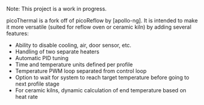 Note: This project is a work in progress.

picoThermal is a fork off of picoReflow by [apollo-ng]. It is intended to make it more 
versatile (suited for reflow oven or ceramic kiln) by adding several features:

* Ability to disable cooling, air, door sensor, etc.
* Handling of two separate heaters
* Automatic PID tuning
* Time and temperature units defined per profile
* Temperature PWM loop separated from control loop
* Option to wait for system to reach target temperature before going to next profile stage
* For ceramic kilns, dynamic calculation of end temperature based on heat rate
